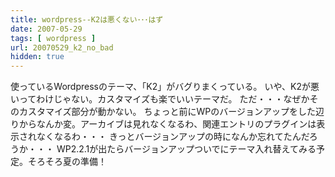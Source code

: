 ```yaml
---
title: wordpress--K2は悪くない･･･はず
date: 2007-05-29
tags: [ wordpress ]
url: 20070529_k2_no_bad
hidden: true
---
```

使っているWordpressのテーマ、「K2」がバグりまくっている。
いや、K2が悪いってわけじゃない。カスタマイズも楽でいいテーマだ。
ただ・・・なぜかそのカスタマイズ部分が動かない。
ちょっと前にWPのバージョンアップをした辺りからなんか変。アーカイブは見れなくなるわ、関連エントリのプラグインは表示されなくなるわ・・・
きっとバージョンアップの時になんか忘れてたんだろうか・・・
WP2.2.1が出たらバージョンアップついでにテーマ入れ替えてみる予定。そろそろ夏の準備！
